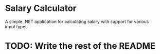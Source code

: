 # Salary Calculator
A simple .NET application for calculating salary with support for various input types

# TODO: Write the rest of the README
